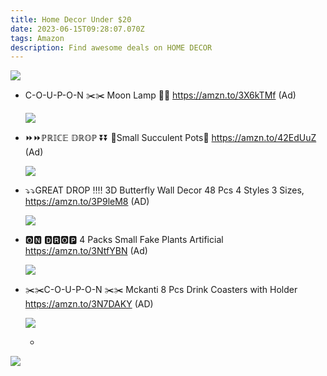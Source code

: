 ```yaml
---
title: Home Decor Under $20
date: 2023-06-15T09:28:07.070Z
tags: Amazon
description: Find awesome deals on HOME DECOR
---
```

![](img/20230615_145513_0000.png)

* C-O-U-P-O-N ✂️✂️
  Moon Lamp 🌙🌙
  https://amzn.to/3X6kTMf (Ad)<!--StartFragment-->

  ![](https://m.media-amazon.com/images/I/71E1MJFm23L._AC_SL1500_.jpg)
* ⏩⏩ℙℝ𝕀ℂ𝔼 𝔻ℝ𝕆ℙ ⏬⏬
  🌵Small Succulent Pots🌵
  https://amzn.to/42EdUuZ (Ad)<!--StartFragment-->

  ![](https://m.media-amazon.com/images/I/71-fgzscPXL._AC_SL1500_.jpg)
* ⤵️⤵️GREAT DROP ‼️‼️
   3D Butterfly Wall Decor 48 Pcs 4 Styles 3 Sizes,
  https://amzn.to/3P9leM8 (AD)<!--StartFragment-->

  ![](https://m.media-amazon.com/images/I/81e2xhI9lHL._AC_SL1500_.jpg)
* 🅾🅽 🅳🆁🅾🅿
  4 Packs Small Fake Plants Artificial 
  https://amzn.to/3NtfYBN (Ad)<!--StartFragment-->

  ![](https://m.media-amazon.com/images/I/81Kc3a45vPL._AC_SL1500_.jpg)
* ✂️✂️C-O-U-P-O-N ✂️✂️
  Mckanti 8 Pcs Drink Coasters with Holder
  https://amzn.to/3N7DAKY (AD)<!--StartFragment-->

  ![](https://m.media-amazon.com/images/I/81D9ybwtAEL._AC_SL1500_.jpg)

  *

![](img/027ba695-aec3-468d-94ae-65dd7620ae9b.0765d1d60cc1371eecc3f3b79d2efff4.jpeg)